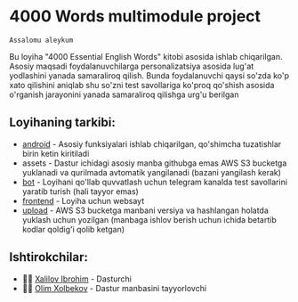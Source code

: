 # 4000 Words multimodule project

`Assalomu aleykum`

Bu loyiha "4000 Essential English Words" kitobi asosida ishlab chiqarilgan. Asosiy maqsadi foydalanuvchilarga personalizatsiya asosida lug'at yodlashini yanada samaraliroq qilish. Bunda foydalanuvchi qaysi so'zda ko'p xato qilishini aniqlab shu so'zni test savollariga ko'proq qo'shish asosida o'rganish jarayonini yanada samaraliroq qilishga urg'u berilgan

## Loyihaning tarkibi:
- [android](https://github.com/aliendevuz/words-android) - Asosiy funksiyalari ishlab chiqarilgan, qo'shimcha tuzatishlar birin ketin kiritiladi
- assets - Dastur ichidagi asosiy manba githubga emas AWS S3 bucketga yuklanadi va qurilmada avtomatik yangilanadi (bazani yangilash kerak)
- [bot](https://github.com/aliendevuz/words-bot) - Loyihani qo'llab quvvatlash uchun telegram kanalda test savollarini yaratib turish (hali tayyor emas)
- [frontend](https://github.com/aliendevuz/words-frontend) - Loyiha uchun websayt
- [upload](https://github.com/aliendevuz/words-upload) - AWS S3 bucketga manbani versiya va hashlangan holatda yuklash uchun yozilgan (manbaga ishlov berish uchun ichida betartib kodlar qoldig'i qolib ketgan)

## Ishtirokchilar:

- 👨‍💻 [Xalilov Ibrohim](https://linkedin.com/in/aliendevuz) - Dasturchi
- 👨‍🏫 [Olim Xolbekov](https://t.me/abc_2202) - Dastur manbasini tayyorlovchi
